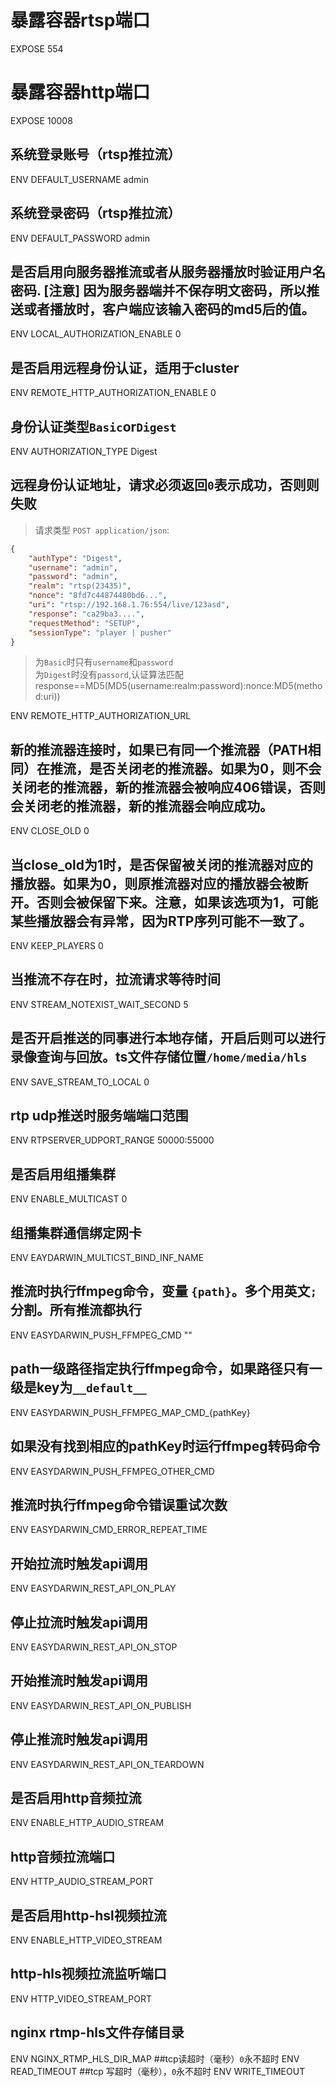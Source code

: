 # 暴露容器rtsp端口
EXPOSE 554
# 暴露容器http端口
EXPOSE 10008
## 系统登录账号（rtsp推拉流）
ENV DEFAULT_USERNAME admin
## 系统登录密码（rtsp推拉流）
ENV DEFAULT_PASSWORD admin
## 是否启用向服务器推流或者从服务器播放时验证用户名密码. [注意] 因为服务器端并不保存明文密码，所以推送或者播放时，客户端应该输入密码的md5后的值。
ENV LOCAL_AUTHORIZATION_ENABLE 0
## 是否启用远程身份认证，适用于cluster
ENV REMOTE_HTTP_AUTHORIZATION_ENABLE 0
## 身份认证类型`Basic`or`Digest`
ENV AUTHORIZATION_TYPE Digest
## 远程身份认证地址，请求必须返回`0`表示成功，否则则失败
> 请求类型 `POST application/json`:
```json
{
    "authType": "Digest",
    "username": "admin",
    "password": "admin",
    "realm": "rtsp(23435)",
    "nonce": "8fd7c44874480bd6...",
    "uri": "rtsp://192.168.1.76:554/live/123asd",
    "response": "ca29ba3....",
    "requestMethod": "SETUP",
    "sessionType": "player | pusher"
}
```
>为`Basic`时只有`username`和`password`\
>为`Digest`时没有`passord`,认证算法匹配response==MD5(MD5(username:realm:password):nonce:MD5(method:uri))

ENV REMOTE_HTTP_AUTHORIZATION_URL 

## 新的推流器连接时，如果已有同一个推流器（PATH相同）在推流，是否关闭老的推流器。如果为0，则不会关闭老的推流器，新的推流器会被响应406错误，否则会关闭老的推流器，新的推流器会响应成功。
ENV CLOSE_OLD 0
## 当close_old为1时，是否保留被关闭的推流器对应的播放器。如果为0，则原推流器对应的播放器会被断开。否则会被保留下来。注意，如果该选项为1，可能某些播放器会有异常，因为RTP序列可能不一致了。
ENV KEEP_PLAYERS 0
## 当推流不存在时，拉流请求等待时间
ENV STREAM_NOTEXIST_WAIT_SECOND 5
## 是否开启推送的同事进行本地存储，开启后则可以进行录像查询与回放。ts文件存储位置`/home/media/hls`
ENV SAVE_STREAM_TO_LOCAL 0
## rtp udp推送时服务端端口范围
ENV RTPSERVER_UDPORT_RANGE 50000:55000
## 是否启用组播集群
ENV ENABLE_MULTICAST 0
##  组播集群通信绑定网卡
ENV EAYDARWIN_MULTICST_BIND_INF_NAME

## 推流时执行ffmpeg命令，变量 `{path}`。多个用英文`;`分割。所有推流都执行
ENV EASYDARWIN_PUSH_FFMPEG_CMD ""
## path一级路径指定执行ffmpeg命令，如果路径只有一级是key为`__default__`
ENV EASYDARWIN_PUSH_FFMPEG_MAP_CMD_{pathKey}
## 如果没有找到相应的pathKey时运行ffmpeg转码命令
ENV EASYDARWIN_PUSH_FFMPEG_OTHER_CMD
## 推流时执行ffmpeg命令错误重试次数
ENV EASYDARWIN_CMD_ERROR_REPEAT_TIME

## 开始拉流时触发api调用
ENV EASYDARWIN_REST_API_ON_PLAY
## 停止拉流时触发api调用
ENV EASYDARWIN_REST_API_ON_STOP
## 开始推流时触发api调用
ENV EASYDARWIN_REST_API_ON_PUBLISH
## 停止推流时触发api调用
ENV EASYDARWIN_REST_API_ON_TEARDOWN

## 是否启用http音频拉流
ENV ENABLE_HTTP_AUDIO_STREAM
## http音频拉流端口
ENV HTTP_AUDIO_STREAM_PORT
## 是否启用http-hsl视频拉流
ENV ENABLE_HTTP_VIDEO_STREAM
## http-hls视频拉流监听端口
ENV HTTP_VIDEO_STREAM_PORT
## nginx rtmp-hls文件存储目录
ENV NGINX_RTMP_HLS_DIR_MAP
##tcp读超时（毫秒）`0`永不超时
ENV READ_TIMEOUT
##tcp 写超时（毫秒），`0`永不超时
ENV WRITE_TIMEOUT
